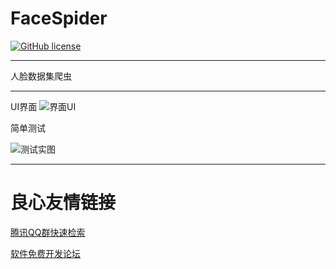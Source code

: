 # FaceSpider
[![GitHub license][license]][lic_file]
***
人脸数据集爬虫
***
UI界面
![界面UI](doc/UI-MainWindow.png)

简单测试

![测试实图](doc/Test-Spider.png)
***
[license]: https://img.shields.io/badge/license-GPL-blue.svg
[lic_file]: https://gitee.com/cv_team/FaceSpider/blob/master/LICENCE


 # 良心友情链接

[腾讯QQ群快速检索](http://u.720life.cn/s/8cf73f7c)

[软件免费开发论坛](http://u.720life.cn/s/bbb01dc0)